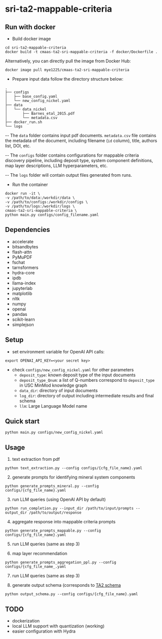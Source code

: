 # sri-ta2-mappable-criteria

## Run with docker
- Build docker image
```
cd sri-ta2-mappable-criteria
docker build -t cmaas-ta2-sri-mappable-criteria -f docker/Dockerfile .
```
Alternatively, you can directly pull the image from Docker Hub:
```
docker image pull mye1225/cmaas-ta2-sri-mappable-criteria
```

- Prepare input data
follow the directory structure below:
```
.
├── configs
│   ├── base_config.yaml
│   └── new_config_nickel.yaml
├── data
│   └── data_nickel
│       ├── Barnes_etal_2015.pdf
│       └── metadata.csv
├── docker_run.sh
└── logs
```

  -- The `data` folder contains input pdf documents. `metadata.csv` file contains the metadata of the document, including filename (`id` column), title, authors list, DOI, etc.

  -- The `configs` folder contains configurations for mappable criteria discovery pipeline, including deposit type, system component definitions, map layer descriptions, LLM hyperparameters, etc.

  -- The `logs` folder will contain output files generated from runs.

- Run the container
```
docker run -it \
-v /path/to/data:/workdir/data \
-v /path/to/configs:/workdir/configs \
-v /path/to/logs:/workdir/logs \
cmaas-ta2-sri-mappable-criteria \
python main.py configs/config_filename.yaml
```

## Dependencies
- accelerate
- bitsandbytes
- flash-attn
- PyMuPDF
- fschat
- tarnsformers
- hydra-core
- ipdb
- llama-index
- jupyterlab
- matplotlib
- nltk
- numpy
- openai
- pandas
- scikit-learn
- simplejson

## Setup
- set environment variable for OpenAI API calls:
```
export OPENAI_API_KEY=<your secret key>
```

- check `configs/new_config_nickel.yaml` for other parameters
  - `deposit_type`: known deposit type of the input documents
  - `deposit_type_Qnum`: a list of Q-numbers correspond to `deposit_type` in USC MinMod knowledge graph
  - `data_dir`: directory of input documents
  - `log_dir`: directory of output including intermediate results and final schema
  - `llm`: Large Language Model name

## Quick start
```
python main.py configs/new_config_nickel.yaml
```

## Usage

1. text extraction from pdf
```
python text_extraction.py --config configs/{cfg_file_name}.yaml
```

2. generate prompts for identifying mineral system components
```
python generate_prompts_mineral.py --config configs/{cfg_file_name}.yaml
```

3. run LLM queries (using OpenAI API by default)
```
python run_completion.py --input_dir /path/to/input/prompts --output_dir /path/to/output/response
```

4. aggregate response into mappable criteria prompts
```
python generate_prompts_mappable.py --config configs/{cfg_file_name}.yaml
```

5. run LLM queries (same as step 3)

6. map layer recommendation
```
python generate_prompts_aggregation_ppl.py --config configs/{cfg_file_name_.yaml
```

7. run LLM queries (same as step 3)

8. generate output schema (corresponds to [TA2 schema](https://github.com/DARPA-CRITICALMAAS/schemas/tree/main/ta2)
```
python output_schema.py --config configs/{cfg_file_name}.yaml
```

## TODO
- dockerization
- local LLM support with quantization (working)
- easier configuration with Hydra
